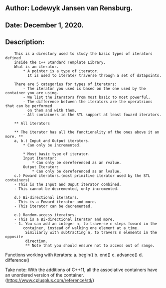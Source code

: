 ## Author: Lodewyk Jansen van Rensburg.
## Date: December 1, 2020.
## Description: 
		This is a directory used to study the basic types of iterators defined
		inside the C++ Standard Template Library.
		What is an iterator.
			* A pointer is a type of iterator.
			  It is used to iterate/ traverse through a set of datapoints.	

		There are 5 categories for types of iterators:
			- The iterator you used is based on the one used by the container you are using.
			- We list the iterators from most basic to most powerful.
			- The difference between the iterators are the operatrions that can be performed
			  on them and with them.
			- All containers in the STL support at least foward iterators.		

		** All iterators 	

		** The iterator has all the functionality of the ones above it an more. ** 
		a, b.) Input and Output iterators.
			* Can only be incremented.
	
			* Most basic type of iterator.
			Input Iterator:
				* Can only be dereferenced as an rvalue.
			Output Iterator:
				* Can only be dereferenced as an lvalue.
		c.) Foward iterators.(most primitive iterator used by the STL containers)
		- This is the Input and Ouput iterator combined.
		- This cannot be decremented, only incremented.
		
		d.) Bi-directional iterators.
		- This is a Foward iterator and more.
		- This iterator can be decremented.
		
		e.) Random-access iterators.
		- This is a Bi-directional iterator and more.
		- 1. You can add an integer n, to traverse n steps foward in the 
			container, instead of walking one element at a time.
		     Similiarly with subtracting n, to travers n elements in the opposite 
		     direction.
		     ** Note that you should ensure not to access out of range.	

Functions working with iterators:
	a. begin()
	b. end()
	c. advance()
	d. difference()
	
Take note:
	With the additions of C++11, all the associative containers have an unordered version of 
	the container. (https://www.cplusplus.com/reference/stl/)
